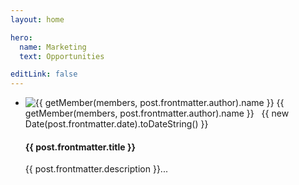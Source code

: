 ```yaml
---
layout: home

hero:
  name: Marketing
  text: Opportunities

editLink: false
---
```


<script setup>
import { withBase } from 'vitepress'
import { data as posts } from '/data/marketing.data'
import getSorted from '/.vitepress/theme/utils/getSorted';
const sortedPosts = getSorted( posts );
import members from './data/staff.data.json';
import { getMember } from '/.vitepress/theme/utils/membersUtils';
</script>

<section class="blog-posts">
  <ul class="post-list">
    <li class="post-item" v-for="post of sortedPosts">
      <p class="post-meta">
        <img :src="withBase(getMember(members, post.frontmatter.author).avatar)" alt="{{ getMember(members, post.frontmatter.author).name }}" class="author-image" />
        <span class="post-author">{{ getMember(members, post.frontmatter.author).name }}</span>&nbsp;&nbsp;  
        <span class="post-date">{{ new Date(post.frontmatter.date).toDateString() }}</span>
      </p>
      <h4 class="post-title"><a :href="withBase(post.url)">{{ post.frontmatter.title }}</a></h4>
      <p>{{ post.frontmatter.description }}...</p>
    </li>
  </ul>
</section>
